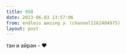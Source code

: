 ```yaml
---
title: 950
date: 2023-06-03 13:57:06
from: endless шизing ⍼ (channel1162404975)
layout: post
---
```


тан и айран - ❤️
